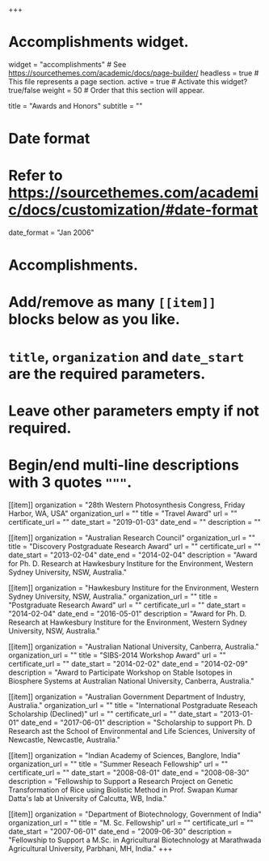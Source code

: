 +++
# Accomplishments widget.
widget = "accomplishments"  # See https://sourcethemes.com/academic/docs/page-builder/
headless = true  # This file represents a page section.
active = true  # Activate this widget? true/false
weight = 50  # Order that this section will appear.

title = "Awards and Honors"
subtitle = ""

# Date format
#   Refer to https://sourcethemes.com/academic/docs/customization/#date-format
date_format = "Jan 2006"

# Accomplishments.
#   Add/remove as many `[[item]]` blocks below as you like.
#   `title`, `organization` and `date_start` are the required parameters.
#   Leave other parameters empty if not required.
#   Begin/end multi-line descriptions with 3 quotes `"""`.

[[item]]
  organization = "28th Western Photosynthesis Congress, Friday Harbor, WA, USA"
  organization_url = ""
  title = "Travel Award"
  url = ""
  certificate_url = ""
  date_start = "2019-01-03"
  date_end = ""
  description = ""

[[item]]
  organization = "Australian Research Council"
  organization_url = ""
  title = "Discovery Postgraduate Research Award"
  url = ""
  certificate_url = ""
  date_start = "2013-02-04"
  date_end = "2014-02-04"
  description = "Award for Ph. D. Research at Hawkesbury Institure for the Environment, Western Sydney University, NSW,       Australia."
  
[[item]]
  organization = "Hawkesbury Institure for the Environment, Western Sydney University, NSW, Australia."
  organization_url = ""
  title = "Postgraduate Research Award"
  url = ""
  certificate_url = ""
  date_start = "2014-02-04"
  date_end = "2016-05-01"
  description = "Award for Ph. D. Research at Hawkesbury Institure for the Environment, Western Sydney University,   NSW, Australia."

[[item]]
  organization = "Australian National University, Canberra, Australia."
  organization_url = ""
  title = "SIBS-2014 Workshop Award"
  url = ""
  certificate_url = ""
  date_start = "2014-02-02"
  date_end = "2014-02-09"
  description = "Award to Participate Workshop on Stable Isotopes in Biosphere Systems at Australian National        University, Canberra, Australia."
  
[[item]]
  organization = "Australian Government Department of Industry, Australia."
  organization_url = ""
  title = "International Postgraduate Reseach Scholarship (Declined)"
  url = ""
  certificate_url = ""
  date_start = "2013-01-01"
  date_end = "2017-06-01"
  description = "Scholarship to support Ph. D Research ast the School of Environmental and Life Sciences,
  University of Newcastle, Newcastle, Australia."
  
[[item]]
  organization = "Indian Academy of Sciences, Banglore, India"
  organization_url = ""
  title = "Summer Reseach Fellowship"
  url = ""
  certificate_url = ""
  date_start = "2008-08-01"
  date_end = "2008-08-30"
  description = "Fellowship to Support a Research Project on Genetic Transformation of Rice using Biolistic Method   in Prof. Swapan Kumar Datta's lab at University of Calcutta, WB, India."
  
[[item]]
  organization = "Department of Biotechnology, Government of India"
  organization_url = ""
  title = "M. Sc. Fellowship"
  url = ""
  certificate_url = ""
  date_start = "2007-06-01"
  date_end = "2009-06-30"
  description = "Fellowship to Support a M.Sc. in Agricultural Biotechnology at Marathwada Agricultural University,   Parbhani, MH, India."
+++
